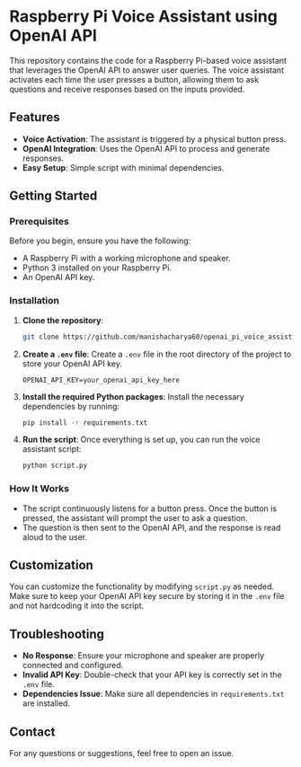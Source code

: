 # Raspberry Pi Voice Assistant using OpenAI API

This repository contains the code for a Raspberry Pi-based voice assistant that leverages the OpenAI API to answer user queries. The voice assistant activates each time the user presses a button, allowing them to ask questions and receive responses based on the inputs provided.

## Features

- **Voice Activation**: The assistant is triggered by a physical button press.
- **OpenAI Integration**: Uses the OpenAI API to process and generate responses.
- **Easy Setup**: Simple script with minimal dependencies.

## Getting Started

### Prerequisites

Before you begin, ensure you have the following:

- A Raspberry Pi with a working microphone and speaker.
- Python 3 installed on your Raspberry Pi.
- An OpenAI API key.

### Installation

1. **Clone the repository**:
    ```bash
    git clone https://github.com/manishacharya60/openai_pi_voice_assistant.git
    ```

2. **Create a `.env` file**:
    Create a `.env` file in the root directory of the project to store your OpenAI API key.
    ```
    OPENAI_API_KEY=your_openai_api_key_here
    ```

3. **Install the required Python packages**:
    Install the necessary dependencies by running:
    ```bash
    pip install -r requirements.txt
    ```

4. **Run the script**:
    Once everything is set up, you can run the voice assistant script:
    ```bash
    python script.py
    ```

### How It Works

- The script continuously listens for a button press. Once the button is pressed, the assistant will prompt the user to ask a question.
- The question is then sent to the OpenAI API, and the response is read aloud to the user.

## Customization

You can customize the functionality by modifying `script.py` as needed. Make sure to keep your OpenAI API key secure by storing it in the `.env` file and not hardcoding it into the script.

## Troubleshooting

- **No Response**: Ensure your microphone and speaker are properly connected and configured.
- **Invalid API Key**: Double-check that your API key is correctly set in the `.env` file.
- **Dependencies Issue**: Make sure all dependencies in `requirements.txt` are installed.

## Contact

For any questions or suggestions, feel free to open an issue.
